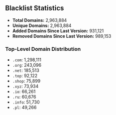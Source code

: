 ## Blacklist Statistics

- **Total Domains:** 2,963,884
- **Unique Domains:** 2,963,884
- **Added Domains Since Last Version:** 931,121
- **Removed Domains Since Last Version:** 989,153

### Top-Level Domain Distribution

-  `.com`: 1,298,111
-  `.org`: 243,096
-  `.net`: 185,513
-  `.top`: 92,122
-  `.shop`: 75,899
-  `.xyz`: 73,934
-  `.io`: 66,261
-  `.ru`: 60,676
-  `.info`: 51,730
-  `.pl`: 49,266
